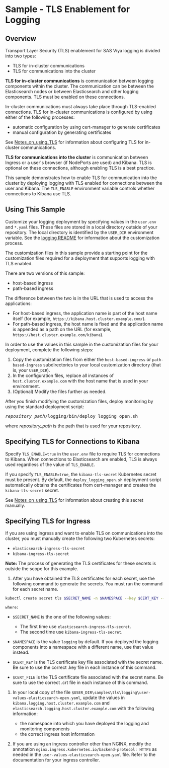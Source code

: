 # Sample - TLS Enablement for Logging

## Overview

Transport Layer Security (TLS) enablement for SAS Viya logging is divided into two types:

- TLS for in-cluster communications
- TLS for communications into the cluster

**TLS for in-cluster communications** is communication between logging components within the cluster. The communication can be between the Elasticsearch nodes or between Elasticsearch and other logging components. TLS must be enabled on these connections.

In-cluster communications must always take place through TLS-enabled
connections. TLS for in-cluster communications is configured by using either of the following processes:

- automatic configuration by using cert-manager to generate certificates
- manual configuration by generating certificates

See [Notes_on_using_TLS](../../../logging/Notes_on_using_TLS.md)
for information about configuring TLS for in-cluster communications.

**TLS for communications into the cluster** is communication between Ingress or a
user's browser (if NodePorts are used) and Kibana. TLS is optional on these
connections, although enabling TLS is a best practice.

This sample demonstrates how to enable TLS for communication into the
cluster by deploying logging with TLS enabled for connections between the
user and Kibana. The `TLS_ENABLE` environment variable controls whether
connections to Kibana use TLS.

## Using This Sample

Customize your logging deployment by specifying values in the `user.env` and
`*.yaml` files. These files are stored in a local directory outside of your
repository. The local directory is identified by the `USER_DIR` environment variable. See the
[logging README](../../../logging/README.md#log_custom) for information about the customization process.

The customization files in this sample provide a starting point for the
customization files required for a deployment that supports logging with TLS enabled.

There are two versions of this sample:

- host-based ingress
- path-based ingress

The difference between the two is in the URL that is used to access the applications:

- For host-based ingress, the
application name is part of the host name itself (for example,
`https://kibana.host.cluster.example.com/`).
- For path-based ingress, the host name is fixed and the application name is appended as a path on the URL
(for example, `https://host.cluster.example.com/kibana`).

In order to use the values in this sample in the customization files for your deployment, complete the following steps:

1. Copy the customization files from either the `host-based-ingress`
or `path-based-ingress` subdirectories to your local customization directory (that is, your `USER_DIR`).
2. In the configuration files, replace all instances of `host.cluster.example.com` with the host name that is used in your environment.
3. (Optional) Modify the files further as needed.

After you finish modifying the customization files, deploy monitoring by using the standard deployment script:

<pre>
<i>repository_path</i>/logging/bin/deploy_logging_open.sh
</pre>
where *repository_path* is the path that is used for your repository.

## Specifying TLS for Connections to Kibana

Specify `TLS_ENABLE=true` in the `user.env` file to require TLS for connections
to Kibana. When connections to Elasticsearch are enabled, TLS is always used regardless of the value of `TLS_ENABLE`.

If you specify `TLS_ENABLE=true`, the `kibana-tls-secret` Kubernetes secret
must be present. By default, the `deploy_logging_open.sh` deployment script
automatically obtains the certificates from cert-manager and creates the
`kibana-tls-secret` secret.

See [Notes_on_using_TLS](../../../logging/Notes_on_using_TLS.md) for
information about creating this secret manually.

## Specifying TLS for Ingress

If you are using ingress and want to enable TLS on communications into the cluster,
you must manually create the following two Kubernetes secrets:

- `elasticsearch-ingress-tls-secret`
- `kibana-ingress-tls-secret`

**Note:** The process of generating the TLS certificates for these secrets is outside the scope for this example.

1. After you have obtained the TLS certificates for each secret, use the following command to generate the secrets. You must run the command for each secret name.

```bash
kubectl create secret tls $SECRET_NAME -n $NAMESPACE --key $CERT_KEY --cert $CERT_FILE
```

    where:

- `$SECRET_NAME` is the one of the following values:

  - The first time use `elasticsearch-ingress-tls-secret`.
  - The second time use `kibana-ingress-tls-secret`.

- `$NAMESPACE` is the value `logging` by default. If you deployed the logging components into a namespace with a different name, use that value instead.

- `$CERT_KEY` is the TLS certificate key file associated with the secret name. Be sure to use the correct .key file in each instance of this command.

- `$CERT_FILE` is the TLS certificate file associated with the secret name. Be sure to use the correct .crt file in each instance of this command.


1. In your local copy of the file
`$USER_DIR\samples\tls\logging\user-values-elasticsearch-open.yaml`, update the
values in `kibana.logging.host.cluster.example.com` and
`elasticsearch.logging.host.cluster.example.com` with the following information:
   - the namespace into which you have deployed the logging and monitoring components 
   - the correct ingress host information

3. If you are using an ingress controller other than NGINX, modify the
annotation `nginx.ingress.kubernetes.io/backend-protocol: HTTPS` as needed in
the `user-values-elasticsearch-open.yaml` file. Refer to the documentation for
your ingress controller.
